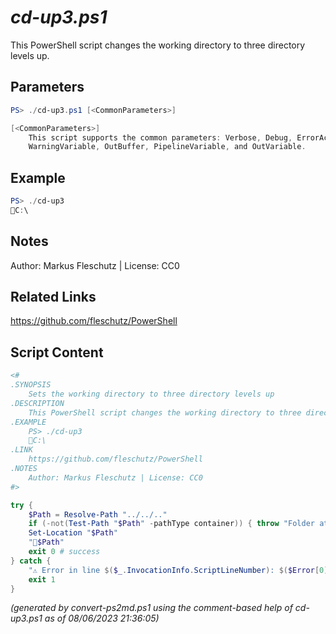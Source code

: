 *cd-up3.ps1*
================

This PowerShell script changes the working directory to three directory levels up.

Parameters
----------
```powershell
PS> ./cd-up3.ps1 [<CommonParameters>]

[<CommonParameters>]
    This script supports the common parameters: Verbose, Debug, ErrorAction, ErrorVariable, WarningAction, 
    WarningVariable, OutBuffer, PipelineVariable, and OutVariable.
```

Example
-------
```powershell
PS> ./cd-up3
📂C:\

```

Notes
-----
Author: Markus Fleschutz | License: CC0

Related Links
-------------
https://github.com/fleschutz/PowerShell

Script Content
--------------
```powershell
<#
.SYNOPSIS
	Sets the working directory to three directory levels up
.DESCRIPTION
	This PowerShell script changes the working directory to three directory levels up.
.EXAMPLE
	PS> ./cd-up3
	📂C:\
.LINK
	https://github.com/fleschutz/PowerShell
.NOTES
	Author: Markus Fleschutz | License: CC0
#>

try {
	$Path = Resolve-Path "../../.."
	if (-not(Test-Path "$Path" -pathType container)) { throw "Folder at 📂$Path doesn't exist (yet)" }
	Set-Location "$Path"
	"📂$Path"
	exit 0 # success
} catch {
	"⚠️ Error in line $($_.InvocationInfo.ScriptLineNumber): $($Error[0])"
	exit 1
}
```

*(generated by convert-ps2md.ps1 using the comment-based help of cd-up3.ps1 as of 08/06/2023 21:36:05)*
